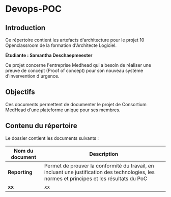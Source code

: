 # Devops-POC

## Introduction 

Ce répertoire contient les artefacts d'architecture pour le projet 10 Openclassroom de la formation d'Architecte Logiciel. 

**Étudiante : Samantha Deschaepmeester**

Ce projet concerne l'entreprise Medhead qui a besoin de réaliser une preuve de concept (Proof of concept) pour son nouveau système d'invervention d'urgence.

## Objectifs 

Ces documents permettent de documenter le projet de Consortium MedHead d'une plateforme unique pour ses membres.

## Contenu du répertoire

Le dossier contient les documents suivants :

| Nom du document | Description |
| - | - |
| **Reporting** | Permet de prouver la conformité du travail, en incluant une justification des technologies, les normes et principes et les résultats du PoC |
| **xx** | xx |
